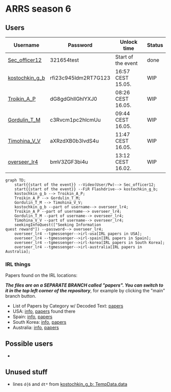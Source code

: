 # ARRS season 6

## Users
| Username | Password | Unlock time | Status |
|----------|----------|-------------|--------|
| [Sec_officer12](./Users/Sec_officer12.md) | 321654test | Start of the event | done |
| [kostochkin_g_b](./Users/kostochkin_g_b.md) | rfi23c945ldm2RT7G123 | 16:57 CEST 15.05. | WIP |
| [Troikin_A_P](./Users/Troikin_A_P.md) | dG8gdGhlIGhlYXJ0 | 08:26 CEST 16.05. | WIP |
| [Gordulin_T_M](./Users/Gordulin_T_M.md) | c3Rvcm1pc2hlcmUu | 09:44 CEST 16.05. | WIP |
| [Timohina_V_V](./Users/Timohina_V_V.md) | aXRzdXB0b3lvdS4u | 11:47 CEST 16.05. | WIP |
| [overseer_lr4](./Users/overseer_lr4.md) | bmV3ZGF3bi4u | 13:12 CEST 16.02. | WIP |

```mermaid
graph TD;
    start{{start of the event}} --Video(User/Pw)--> Sec_officer12;
    start{{start of the event}} --FiR Flashdrive--> kostochkin_g_b;
    kostochkin_g_b --> Troikin_A_P;
    Troikin_A_P --> Gordulin_T_M;
    Gordulin_T_M --> Timohina_V_V;
    kostochkin_g_b --part of username--> overseer_lr4;
    Troikin_A_P --part of username--> overseer_lr4;
    Gordulin_T_M --part of username--> overseer_lr4;
    Timohina_V_V --part of username--> overseer_lr4;
    seekingInfoQuest(["Seeking Information
quest reward"]) --password--> overseer_lr4;
    overseer_lr4 --tgmessenger-->irl-usa[IRL papers in USA];
    overseer_lr4 --tgmessenger-->irl-spain[IRL papers in Spain];
    overseer_lr4 --tgmessenger-->irl-korea[IRL papers in South Korea];
    overseer_lr4 --tgmessenger-->irl-australia[IRL papers in Australia];
```

### IRL things
Papers found on the IRL locations:

***The files are on a SEPARATE BRANCH called "papers". You can switch to it in the top left corner of the repository***, for example by clicking the "main" branch button.
- List of Papers by Category w/ Decoded Text: [papers](https://github.com/3ncy/ARRS-s6/blob/papers/Users/RegionalPapers.md)
- USA: [info](https://github.com/3ncy/ARRS-s6/tree/papers/Users/USA), [papers](https://github.com/3ncy/ARRS-s6/tree/papers/Files/papers-usa) found there
- Spain: [info](https://github.com/3ncy/ARRS-s6/tree/papers/Users/Spain), [papers](https://github.com/3ncy/ARRS-s6/tree/papers/Files/papers-spain)
- South Korea: [info](https://github.com/3ncy/ARRS-s6/tree/papers/Users/Korea), [papers](https://github.com/3ncy/ARRS-s6/tree/papers/Files/papers-korea)
- Australia: [info](https://github.com/3ncy/ARRS-s6/tree/papers/Users/Australia), [papers](https://github.com/3ncy/ARRS-s6/tree/papers/Files/papers-australia)

## Possible users
- 

## Unused stuff
- lines `d{6` and `dt*` from [kostochkin_g_b: TempData.data](./Users/kostochkin_g_b.md#tempdatadata)
